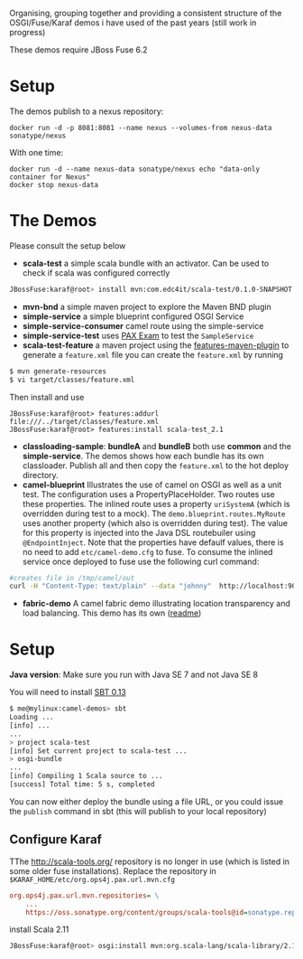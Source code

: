 Organising, grouping together and providing a consistent structure of the OSGI/Fuse/Karaf demos i have used of the past years (still work in progress)

These demos require JBoss Fuse 6.2

# Setup

The demos publish to a nexus repository:

```
docker run -d -p 8081:8081 --name nexus --volumes-from nexus-data sonatype/nexus
```

With one time:

```
docker run -d --name nexus-data sonatype/nexus echo "data-only container for Nexus"
docker stop nexus-data
```

# The Demos

Please consult the setup below

- **scala-test** a simple scala bundle with an activator. Can be used to check if scala was configured correctly
```bash
JBossFuse:karaf@root> install mvn:com.edc4it/scala-test/0.1.0-SNAPSHOT
```
- **mvn-bnd** a simple maven project to explore the Maven BND plugin
- **simple-service** a simple blueprint configured OSGI Service
- **simple-service-consumer** camel route using the simple-service
- **simple-service-test** uses [PAX Exam](https://ops4j1.jira.com/wiki/display/PAXEXAM3/Documentation) to test the `SampleService`
- **scala-test-feature** a maven project using the [features-maven-plugin](http://karaf.apache.org/manual/latest-2.3.x/developers-guide/features-maven-plugin-generate.html) to generate a `feature.xml` file
you can create the `feature.xml` by running

```bash
$ mvn generate-resources
$ vi target/classes/feature.xml
```

Then install and use

```shell
JBossFuse:karaf@root> features:addurl file:///../target/classes/feature.xml
JBossFuse:karaf@root> features:install scala-test_2.1
```

- **classloading-sample**:  **bundleA** and **bundleB** both use **common** and the **simple-service**. The demos shows how each bundle has its
own classloader. Publish all and then copy the `feature.xml` to the hot deploy directory.
- **camel-blueprint** Illustrates the use of camel on OSGI as well as a unit test. The configuration uses a PropertyPlaceHolder. Two routes use these properties.
The inlined route uses a property `uriSystemA` (which is overridden during test to a mock). The `demo.blueprint.routes.MyRoute` uses another property (which also is overridden during test).
The value for this property is injected into the Java DSL routebuiler using `@EndpointInject`. Note that the properties have defaulf values, there is no need to add `etc/camel-demo.cfg` to fuse.
To consume the inlined service once deployed to fuse use the following curl command:
```bash
#creates file in /tmp/camel/out
curl -H "Content-Type: text/plain" --data "johnny"  http://localhost:9090/service
```

- **fabric-demo** A camel fabric demo illustrating location transparency and load balancing. This demo has its own  ([readme](fabric-demo/README.md))

# Setup

**Java version**: Make sure you run with Java SE 7 and not Java SE 8

You will need to install  [SBT 0.13](http://www.scala-sbt.org/download.html)

```bash
$ me@mylinux:camel-demos> sbt
Loading ...
[info] ...
...
> project scala-test
[info] Set current project to scala-test ...
> osgi-bundle
...
[info] Compiling 1 Scala source to ...
[success] Total time: 5 s, completed
```

You can now either deploy the bundle using a file URL, or you could issue the `publish` command in sbt (this will
publish to your local repository)


## Configure Karaf

TThe http://scala-tools.org/ repository is no longer in use (which is listed in some older fuse installations). Replace the repository in `$KARAF_HOME/etc/org.ops4j.pax.url.mvn.cfg`

```ini
org.ops4j.pax.url.mvn.repositories= \
    ...
    https://oss.sonatype.org/content/groups/scala-tools@id=sonatype.repo
```

install Scala 2.11

```bash
JBossFuse:karaf@root> osgi:install mvn:org.scala-lang/scala-library/2.11.5
```
